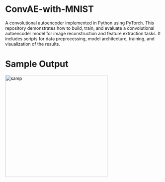 # ConvAE-with-MNIST
A convolutional autoencoder implemented in Python using PyTorch. This repository demonstrates how to build, train, and evaluate a convolutional autoencoder model for image reconstruction and feature extraction tasks. It includes scripts for data preprocessing, model architecture, training, and visualization of the results.
# Sample Output
<img width="329" alt="samp" src="https://github.com/Roshan-T/ConvAE-with-MNIST/assets/82012823/5cb6da88-be84-4745-9a23-e844e8418fcb">
